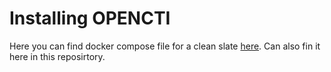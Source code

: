 # Installing OPENCTI 
Here you can find docker compose file for a clean slate [here](https://github.com/OpenCTI-Platform/docker). Can also fin it here in this reposirtory. 

